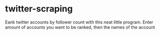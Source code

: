 # twitter-scraping
Eank twitter accounts by follower count with this neat little program. 
Enter amount of accounts you want to be ranked, then the names of the account
